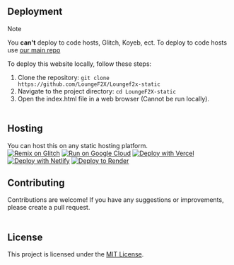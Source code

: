 ## Deployment
> [!NOTE]
> You **can't** deploy to code hosts, Glitch, Koyeb, ect. To deploy to code hosts use [our main repo](https://github.com/LoungeF2X/LoungeF2X/)

To deploy this website locally, follow these steps:

1. Clone the repository: `git clone https://github.com/LoungeF2X/Loungef2x-static`
2. Navigate to the project directory: `cd LoungeF2X-static`
3. Open the index.html file in a web browser (Cannot be run locally).
<br><br>

## Hosting

You can host this on any static hosting platform. <br>
[![Remix on Glitch](https://binbashbanana.github.io/deploy-buttons/buttons/remade/glitch.svg)](https://glitch.com/edit/#!/import/github/LoungeF2X/Loungef2x-static)
[![Run on Google Cloud](https://binbashbanana.github.io/deploy-buttons/buttons/remade/googlecloud.svg)](https://deploy.cloud.run/?git_repo=https://github.com/LoungeF2X/Loungef2x-static)
[![Deploy with Vercel](https://binbashbanana.github.io/deploy-buttons/buttons/remade/vercel.svg)](https://vercel.com/new/clone?repository-url=https://github.com/LoungeF2X/Loungef2x-static) 
[![Deploy with Netlify](https://binbashbanana.github.io/deploy-buttons/buttons/remade/netlify.svg)](https://app.netlify.com/start/deploy?repository=https://github.com/LoungeF2X/Loungef2x-static)
[![Deploy to Render](https://binbashbanana.github.io/deploy-buttons/buttons/remade/render.svg)](https://render.com/deploy?repo=https://github.com/LoungeF2X/Loungef2x-static)
## Contributing

Contributions are welcome! If you have any suggestions or improvements, please create a pull request.
<br><br>
## License

This project is licensed under the [MIT License](LICENSE).
